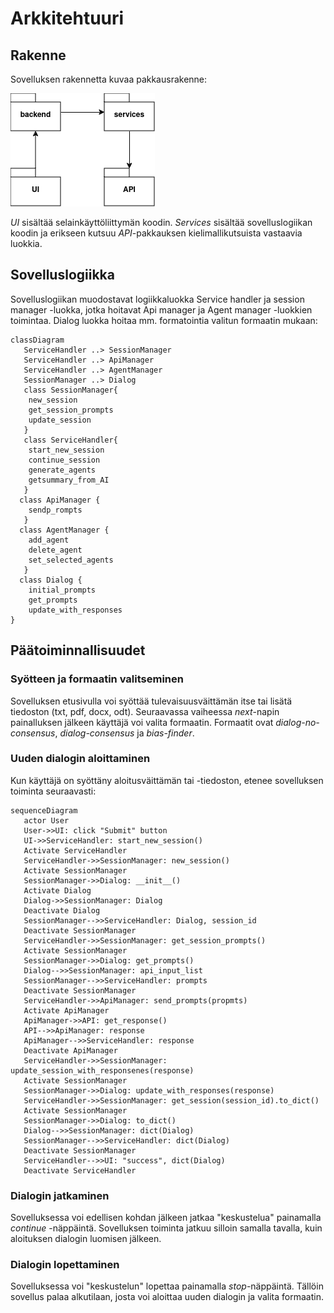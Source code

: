 # Arkkitehtuuri

## Rakenne

Sovelluksen rakennetta kuvaa pakkausrakenne:

![Pakkauskaavio](./kuvat/pakkauskaavio.drawio.png)

_UI_ sisältää selainkäyttöliittymän koodin. _Services_ sisältää sovelluslogiikan koodin ja erikseen kutsuu _API_-pakkauksen kielimallikutsuista vastaavia luokkia.

## Sovelluslogiikka

Sovelluslogiikan muodostavat logiikkaluokka Service handler ja session manager -luokka, jotka hoitavat Api manager ja Agent manager -luokkien toimintaa. Dialog luokka hoitaa mm. formatointia valitun formaatin mukaan:

```mermaid
classDiagram
   ServiceHandler ..> SessionManager
   ServiceHandler ..> ApiManager
   ServiceHandler ..> AgentManager
   SessionManager ..> Dialog
   class SessionManager{
    new_session
    get_session_prompts
    update_session
   }
   class ServiceHandler{
    start_new_session
    continue_session
    generate_agents
    getsummary_from_AI
   }
  class ApiManager {
    sendp_rompts
   }
  class AgentManager {
    add_agent
    delete_agent
    set_selected_agents
   }
  class Dialog {
    initial_prompts
    get_prompts
    update_with_responses
}

```

## Päätoiminnallisuudet

### Syötteen ja formaatin valitseminen

Sovelluksen etusivulla voi syöttää tulevaisuusväittämän itse tai lisätä tiedoston (txt, pdf, docx, odt). Seuraavassa vaiheessa _next_-napin painalluksen jälkeen käyttäjä voi valita formaatin. Formaatit ovat _dialog-no-consensus_, _dialog-consensus_ ja _bias-finder_.

### Uuden dialogin aloittaminen

Kun käyttäjä on syöttäny aloitusväittämän tai -tiedoston, etenee sovelluksen toiminta seuraavasti:

```mermaid
sequenceDiagram
   actor User
   User->>UI: click "Submit" button
   UI->>ServiceHandler: start_new_session()
   Activate ServiceHandler
   ServiceHandler->>SessionManager: new_session()
   Activate SessionManager
   SessionManager->>Dialog: __init__()
   Activate Dialog
   Dialog->>SessionManager: Dialog
   Deactivate Dialog
   SessionManager-->>ServiceHandler: Dialog, session_id
   Deactivate SessionManager
   ServiceHandler->>SessionManager: get_session_prompts()
   Activate SessionManager
   SessionManager->>Dialog: get_prompts()
   Dialog-->>SessionManager: api_input_list
   SessionManager-->>ServiceHandler: prompts
   Deactivate SessionManager
   ServiceHandler->>ApiManager: send_prompts(propmts)
   Activate ApiManager
   ApiManager->>API: get_response()
   API-->>ApiManager: response
   ApiManager-->>ServiceHandler: response
   Deactivate ApiManager
   ServiceHandler->>SessionManager: update_session_with_responsenes(response)
   Activate SessionManager
   SessionManager->>Dialog: update_with_responses(response)
   ServiceHandler->>SessionManager: get_session(session_id).to_dict()
   Activate SessionManager
   SessionManager->>Dialog: to_dict()
   Dialog-->>SessionManager: dict(Dialog)
   SessionManager-->>ServiceHandler: dict(Dialog)
   Deactivate SessionManager
   ServiceHandler-->>UI: "success", dict(Dialog)
   Deactivate ServiceHandler
```

### Dialogin jatkaminen

Sovelluksessa voi edellisen kohdan jälkeen jatkaa "keskustelua" painamalla _continue_ -näppäintä. Sovelluksen toiminta jatkuu silloin samalla tavalla, kuin aloituksen dialogin luomisen jälkeen.

### Dialogin lopettaminen

Sovelluksessa voi "keskustelun" lopettaa painamalla _stop_-näppäintä. Tällöin sovellus palaa alkutilaan, josta voi aloittaa uuden dialogin ja valita formaatin.
